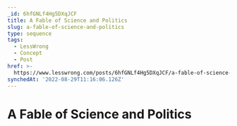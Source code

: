 ```yaml
---
_id: 6hfGNLf4Hg5DXqJCF
title: A Fable of Science and Politics
slug: a-fable-of-science-and-politics
type: sequence
tags:
  - LessWrong
  - Concept
  - Post
href: >-
  https://www.lesswrong.com/posts/6hfGNLf4Hg5DXqJCF/a-fable-of-science-and-politics
synchedAt: '2022-08-29T11:16:06.126Z'
---
```

# A Fable of Science and Politics

